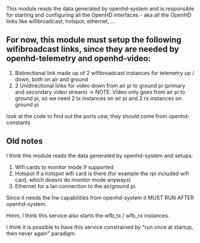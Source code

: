 This module reads the data generated by openhd-system and is responsible for starting and configuring all the OpenHD
interfaces - aka all the OpenHD links like wifibroadcast, hotspot, ethernet, ...

## For now, this module must setup the following wifibroadcast links, since they are needed by openhd-telemetry and openhd-video:

1) Bidirectional link made up of 2 wifibroadcast instances for telemetry up / down, both on air and ground
2) 2 Unidirectional links for video down from air pi to ground pi (primary and secondary video stream)
   -> NOTE: Video only goes from air pi to ground pi, so we need 2 tx instances on air pi and 2 rx instances on ground
   pi

look at the code to find out the ports usw, they should come from openhd-constants

## Old notes

I think this module reads the data generated by openhd-system and setups:

1) Wifi cards to monitor mode if supported
2) Hotspot if a hotspot wifi card is there (for example the rpi included wifi card, which doesnt do monitor mode
   anyways)
3) Ethernet for a lan connection to the air/ground pi.

Since it needs the hw capabilities from openhd-system it MUST RUN AFTER openhd-system.

Hmm, I think this service also starts the wfb_tx / wfb_rx instances.

I think it is possible to have this service constrained by "run once at startup, then never again" paradigm.

